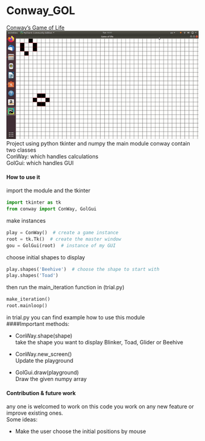 # Conway_GOL
[Conway’s Game of Life](https://en.wikipedia.org/wiki/Conway%27s_Game_of_Life)<br/>
![](https://github.com/mohamedsayed18/Conway_GOL/blob/master/GOL.gif)<br/>
Project using python tkinter and numpy
the main module conway contain two classes<br/>
ConWay: which handles calculations<br/>
GolGui: which handles GUI
#### How to use it 
import the module and the tkinter
```python
import tkinter as tk
from conway import ConWay, GolGui
```
make instances
```python
play = ConWay()  # create a game instance
root = tk.Tk()  # create the master window
gou = GolGui(root)  # instance of my GUI
```
choose initial shapes to display
```python
play.shapes('Beehive')  # choose the shape to start with
play.shapes('Toad')
```
then run the main_iteration function in (trial.py)
```python
make_iteration()
root.mainloop()
```
in trial.py you can find example how to use this module <br/>
####Important methods:
* ConWay.shape(shape) <br/>take the shape you want to display Blinker, Toad, Glider or Beehive

* ConWay.new_screen() <br/>Update the playground
* GolGui.draw(playground)<br/>Draw the given numpy array

#### Contribution & future work
any one is welcomed to work on this code you work on any new feature or improve existing ones.<br/>
Some ideas:
* Make the user choose the initial positions by mouse
